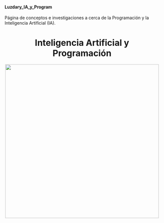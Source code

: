 #### Luzdary_IA_y_Program
Página de conceptos e investigaciones a cerca de la Programación y la Inteligencia Artificial (IA).



<h1 align="center">Inteligencia Artificial y Programación</h1>

<p align="center">
<img src="./Imagen_IA/Imagen_IA.jpg" height="500">
</p>

